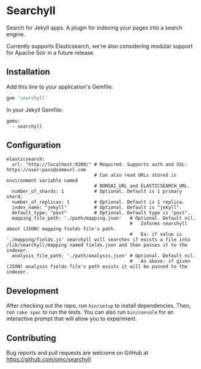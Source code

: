 # Searchyll

Search for Jekyll apps. A plugin for indexing your pages into a search engine.

Currently supports Elasticsearch, we're also considering modular support for
Apache Solr in a future release.

## Installation

Add this line to your application's Gemfile:

```ruby
gem 'searchyll'
```

In your Jekyll Gemfile:

```
gems:
  - searchyll
```

## Configuration

```
elasticsearch:
  url: "http://localhost:9200/" # Required. Supports auth and SSL: https://user:pass@someurl.com
                                # Can also read URLs stored in environment variable named
                                # BONSAI_URL and ELASTICSEARCH_URL.
  number_of_shards: 1           # Optional. Default is 1 primary shard.
  number_of_replicas: 1         # Optional. Default is 1 replica.
  index_name: "jekyll"          # Optional. Default is "jekyll".
  default_type: "post"          # Optional. Default type is "post".
  mapping_file_path: './path/mapping.json'   # Optional. Default nil. 
                                             #   Informs searchyll about (JSON) mapping fields file's path. 
                                             #   Ex: if value is './mapping/fields.js' searchyll will searches if exists a file into /lib/searchyll/mapping named fields.json and then passes it to the indexer.
  analysis_file_path: './path/analysis.json' # Optional. Default nil.
                                             #   As above: if given (JSON) analysis fields file's path exists it will be passed to the indexer.  
```

## Development

After checking out the repo, run `bin/setup` to install dependencies. Then, run
`rake spec` to run the tests. You can also run `bin/console` for an interactive
prompt that will allow you to experiment.

## Contributing

Bug reports and pull requests are welcome on GitHub at
https://github.com/omc/searchyll
